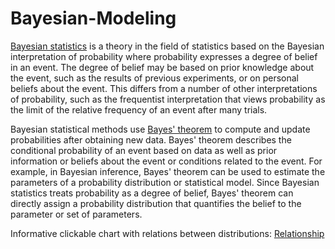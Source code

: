 # Bayesian-Modeling

[Bayesian statistics](https://en.wikipedia.org/wiki/Bayesian_statistics) is a theory in the field of statistics based on the Bayesian interpretation of probability where probability expresses a degree of belief in an event. The degree of belief may be based on prior knowledge about the event, such as the results of previous experiments, or on personal beliefs about the event. This differs from a number of other interpretations of probability, such as the frequentist interpretation that views probability as the limit of the relative frequency of an event after many trials.

Bayesian statistical methods use [Bayes' theorem](https://en.wikipedia.org/wiki/Bayes%27_theorem) to compute and update probabilities after obtaining new data. Bayes' theorem describes the conditional probability of an event based on data as well as prior information or beliefs about the event or conditions related to the event. For example, in Bayesian inference, Bayes' theorem can be used to estimate the parameters of a probability distribution or statistical model. Since Bayesian statistics treats probability as a degree of belief, Bayes' theorem can directly assign a probability distribution that quantifies the belief to the parameter or set of parameters.


Informative clickable chart with relations between distributions: [Relationship](http://www.johndcook.com/distribution_chart.html.)
